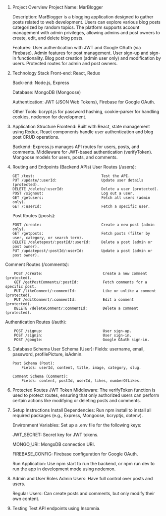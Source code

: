 1.  Project Overview
    Project Name:
    MarBlogger

    Description:
    MarBlogger is a blogging application designed to gather posts related to web development. Users can explore various blog posts categorized by random topics. The platform supports account management with admin privileges, allowing admins and post owners to create, edit, and delete blog posts.

    Features:
    User authentication with JWT and Google OAuth (via Firebase).
    Admin features for post management.
    User sign-up and sign-in functionality.
    Blog post creation (admin user only) and modification by users.
    Protected routes for admin and post owners.

2.  Technology Stack
    Front-end: React, Redux

    Back-end: Node.js, Express

    Database: MongoDB (Mongoose)

    Authentication: JWT (JSON Web Tokens), Firebase for Google OAuth.

    Other Tools: bcrypt.js for password hashing, cookie-parser for handling cookies, nodemon for development.

3.  Application Structure
    Frontend:
    Built with React, state management using Redux.
    React components handle user authentication and blog post CRUD operations.

    Backend:
    Express.js manages API routes for users, posts, and comments.
    Middleware for JWT-based authentication (verifyToken).
    Mongoose models for users, posts, and comments.

4.  Routing and Endpoints (Backend APIs)
    User Routes (/users):

        GET /test:                              Test the API.
        PUT /update/:userId:                    Update user details (protected).
        DELETE /delete/:userId:                 Delete a user (protected).
        POST /signout:                          Log out a user.
        GET /getusers:                          Fetch all users (admin only).
        GET /:userId:                           Fetch a specific user.

    Post Routes (/posts):

        POST /create:                           Create a new post (admin only).
        GET /getposts:                          Fetch posts (filter by user, category, or search term).
        DELETE /deletepost/:postId/:userId:     Delete a post (admin or post owner).
        PUT /updatepost/:postId/:userId:        Update a post (admin or post owner).

Comment Routes (/comments):

        POST /create:                           Create a new comment (protected).
        GET /getPostComments/:postId:           Fetch comments for a specific post.
        PUT /likeComment/:commentId:            Like or unlike a comment (protected).
        PUT /editComment/:commentId:            Edit a comment (protected).
        DELETE /deleteComment/:commentId:       Delete a comment (protected).

Authentication Routes (/auth):

        POST /signup:                           User sign-up.
        POST /signin:                           User sign-in.
        POST /google:                           Google OAuth sign-in.

5.  Database Schema
    User Schema (User):
    Fields: username, email, password, profilePicture, isAdmin.

        Post Schema (Post):
            Fields: userId, content, title, image, category, slug.

        Comment Schema (Comment):
            Fields: content, postId, userId, likes, numberOfLikes.

6.  Protected Routes
    JWT Token Middleware: The verifyToken function is used to protect routes, ensuring that only authorized users can perform certain actions like modifying or deleting posts and comments.

7.  Setup Instructions
    Install Dependencies:
    Run npm install to install all required packages (e.g., Express, Mongoose, bcryptjs, dotenv).

    Environment Variables:
    Set up a .env file for the following keys:

    JWT_SECRET:
    Secret key for JWT tokens.

    MONGO_URI:
    MongoDB connection URI.

    FIREBASE_CONFIG:
    Firebase configuration for Google OAuth.

    Run Application:
    Use npm start to run the backend, or npm run dev to run the app in development mode using nodemon.

8.  Admin and User Roles
    Admin Users:
    Have full control over posts and users.

    Regular Users:
    Can create posts and comments, but only modify their own content.

9.  Testing
    Test API endpoints using Insomnia.
